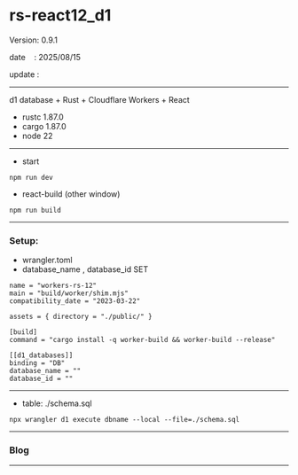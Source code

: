 # rs-react12_d1

 Version: 0.9.1

 date    : 2025/08/15 

 update :

***

d1 database + Rust + Cloudflare Workers +  React

* rustc 1.87.0
* cargo 1.87.0
* node 22

***
* start
```
npm run dev
```

* react-build (other window)
```
npm run build
```
***
### Setup: 
* wrangler.toml
* database_name ,  database_id SET

```
name = "workers-rs-12"
main = "build/worker/shim.mjs"
compatibility_date = "2023-03-22"

assets = { directory = "./public/" }

[build]
command = "cargo install -q worker-build && worker-build --release"

[[d1_databases]]
binding = "DB"
database_name = ""
database_id = ""

```

***

* table: ./schema.sql
```
npx wrangler d1 execute dbname --local --file=./schema.sql
```
***
### Blog

***


